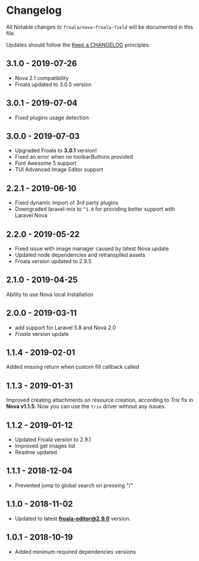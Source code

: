 # Changelog

All Notable changes to `froala/nova-froala-field` will be documented in this file.

Updates should follow the [Keep a CHANGELOG](http://keepachangelog.com/) principles.

## 3.1.0 - 2019-07-26

- Nova 2.1 compatibility
- Froala updated to 3.0.5 version

## 3.0.1 - 2019-07-04

- Fixed plugins usage detection

## 3.0.0 - 2019-07-03

- Upgraded Froala to **3.0.1** version!
- Fixed an error when no toolbarButtons provided
- Font Awesome 5 support
- TUI Advanced Image Editor support

## 2.2.1 - 2019-06-10

- Fixed dynamic import of 3rd party plugins
- Downgraded laravel-mix to `^1.0` for providing better support with Laravel Nova

## 2.2.0 - 2019-05-22

- Fixed issue with image manager caused by latest Nova update
- Updated node dependencies and retranspiled assets
- Froala version updated to 2.9.5

## 2.1.0 - 2019-04-25

Ability to use Nova local installation

## 2.0.0 - 2019-03-11

- add support for Laravel 5.8 and Nova 2.0
- _Froala_ version update

## 1.1.4 - 2019-02-01

Added missing return when custom fill callback called

## 1.1.3 - 2019-01-31

Improved creating attachments on resource creation,
according to _Trix_ fix in **Nova v1.1.5**. Now you can use the `trix` driver without any issues.

## 1.1.2 - 2019-01-12

- Updated Froala version to 2.9.1
- Improved get images list
- Readme updated

## 1.1.1 - 2018-12-04

- Prevented jump to global search on pressing "/"

## 1.1.0 - 2018-11-02

- Updated to latest **froala-editor@2.9.0** version.

## 1.0.1 - 2018-10-19

- Added minimum required dependencies versions
